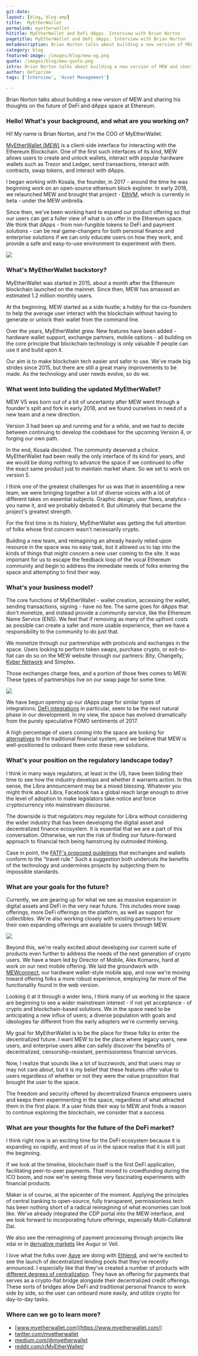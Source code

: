 ```yaml
---
git-date:
layout: [blog, blog-amp]
title:  MyEtherWallet
permalink: myetherwallet
h1title: MyEtherWallet and DeFi dApps. Interview with Brian Norton
pagetitle: MyEtherWallet and DeFi dApps. Interview with Brian Norton
metadescription: Brian Norton talks about building a new version of MEW and sharing thoughts on the future of DeFi and dApps space at Ethereum.
category: blog
featured-image: /images/blog/mew-og.png
quote: /images/blog/mew-quote.png
intro: Brian Norton talks about building a new version of MEW and sharing thoughts on the future of DeFi and dApps space at Ethereum.
author: Defiprime
tags: ['Interview', 'Asset Management']

---
```

Brian Norton talks about building a new version of MEW and sharing his thoughts on the future of DeFi and dApps space at Ethereum.

### Hello! What's your background, and what are you working on?

Hi! My name is Brian Norton, and I'm the COO of MyEtherWallet.

[MyEtherWallet (MEW)](https://www.myetherwallet.com/) is a client-side interface for interacting with the Ethereum Blockchain. One of the first such interfaces of its kind, MEW allows users to create and unlock wallets, interact with popular hardware wallets such as Trezor and Ledger, send transactions, interact with contracts, swap tokens, and interact with dApps.

I began working with Kosala, the founder, in 2017 - around the time he was beginning work on an open-source ethereum block explorer. In early 2018, we relaunched MEW and brought that project - [EthVM](https://github.com/EthVM/EthVM), which is currently in beta - under the MEW umbrella.

Since then, we've been working hard to expand our product offering so that our users can get a fuller view of what is on offer in the Ethereum space.  We think that dApps - from non-fungible tokens to DeFi and payment solutions - can be real game-changers for both personal finance and enterprise solutions if we can only educate users on how they work, and provide a safe and easy-to-use environment to experiment with them.

![](/images/blog/mew2.png)

### What's MyEtherWallet backstory?

MyEtherWallet was started in 2015, about a month after the Ethereum blockchain launched on the mainnet. Since then, MEW has amassed an estimated 1.2 million monthly users.  

At the beginning, MEW started as a side hustle; a hobby for the co-founders to help the average user interact with the blockchain without having to generate or unlock their wallet from the command line.

Over the years, MyEtherWallet grew. New features have been added - hardware wallet support, exchange partners, mobile options - all building on the core principle that blockchain technology is only valuable if people can use it and build upon it.

Our aim is to make blockchain tech easier and safer to use. We've made big strides since 2015, but there are still a great many improvements to be made. As the technology and user needs evolve, so do we.

### What went into building the updated MyEtherWallet?

MEW V5 was born out of a bit of uncertainty after MEW went through a founder's split and fork in early 2018, and we found ourselves in need of a new team and a new direction.

Version 3 had been up and running and for a while, and we had to decide between continuing to develop the codebase for the upcoming Version 4, or forging our own path.

In the end, Kosala decided. The community deserved a choice. MyEtherWallet had been really the only interface of its kind for years, and we would be doing nothing to advance the space if we continued to offer the exact same product just to maintain market share. So we set to work on version 5.

I think one of the greatest challenges for us was that in assembling a new team, we were bringing together a lot of diverse voices with a lot of different takes on essential subjects. Graphic design, user flows, analytics - you name it, and we probably debated it. But ultimately that became the project's greatest strength.

For the first time in its history, MyEtherWallet was getting the full attention of folks whose first concern wasn't necessarily crypto.

Building a new team, and reimagining an already heavily relied upon resource in the space was no easy task, but it allowed us to tap into the kinds of things that might concern a new user coming to the site. It was important for us to escape the feedback loop of the vocal Ethereum community and begin to address the immediate needs of folks entering the space and attempting to find their way.

### What's your business model?

The core functions of MyEtherWallet - wallet creation, accessing the wallet, sending transactions, signing -  have no fee. The same goes for dApps that don't monetize, and instead provide a community service, like the Ethereum Name Service (ENS). We feel that if removing as many of the upfront costs as possible can create a safer and more usable experience, then we have a responsibility to the community to do just that.

We monetize through our partnerships with protocols and exchanges in the space.  Users looking to perform token swaps, purchase crypto, or exit-to-fiat can do so on the MEW website through our partners: Bity, Changelly, [Kyber Network](/kyber-network) and Simplex.

Those exchanges charge fees, and a portion of those fees comes to MEW.  These types of partnerships live on our swap page for some time.

![](/images/blog/mew1.png)

We have begun opening up our dApps page for similar types of integrations; [DeFi integrations](https://medium.com/myetherwallet/makerdaos-cdp-protocol-benefits-of-decentralized-loans-ad13e2bc7d5d
) in particular, seem to be the next natural phase in our development. In my view, the space has evolved dramatically from the purely speculative FOMO sentiments of 2017.

A high percentage of users coming into the space are looking for [alternatives](/dextools-alternatives) to the traditional financial system, and we believe that MEW is well-positioned to onboard them onto these new solutions.

### What's your position on the regulatory landscape today?

I think in many ways regulators, at least in the US, have been biding their time to see how the industry develops and whether it warrants action.  In this sense, the Libra announcement may be a mixed blessing. Whatever you might think about Libra, Facebook has a global reach large enough to drive the level of adoption to make legislators take notice and force cryptocurrency into mainstream discourse.   

The downside is that regulators may regulate for Libra without considering the wider industry that has been developing the digital asset and decentralized finance ecosystem. It is essential that we are a part of this conversation. Otherwise, we run the risk of finding our future-forward approach to financial tech being hamstrung by outmoded thinking.

Case in point, the [FATF's proposed guidelines](http://www.fatf-gafi.org/publications/fatfrecommendations/documents/guidance-rba-virtual-assets.html) that exchanges and wallets conform to the "travel rule." Such a suggestion both undercuts the benefits of the technology and undermines projects by subjecting them to impossible standards.

### What are your goals for the future?

Currently, we are gearing up for what we see as massive expansion in digital assets and DeFi in the very near future. This includes more swap offerings, more DeFi offerings on the platform, as well as support for collectibles. We're also working closely with existing partners to ensure their own expanding offerings are available to users through MEW.  

![](/images/blog/mew3.png)

Beyond this, we're really excited about developing our current suite of products even further to address the needs of the next generation of crypto users. We have a team led by Director of Mobile, Alex Komarov, hard at work on our next mobile offering. We laid the groundwork with [MEWconnect](https://mewconnect.myetherwallet.com/#/), our hardware wallet-style mobile app, and now we're moving toward offering folks a more robust experience, employing far more of the functionality found in the web version.

Looking it at it through a wider lens, I think many of us working in the space are beginning to see a wider mainstream interest - if not yet acceptance - of crypto and blockchain-based solutions. We in the space need to be anticipating a new influx of users; a diverse population with goals and ideologies far different from the early adopters we're currently serving.

My goal for MyEtherWallet is to be the place for these folks to enter the decentralized future. I want MEW to be the place where legacy users, new users, and enterprise users alike can safely discover the benefits of decentralized, censorship-resistant, permissionless financial services.

Now, I realize that sounds like a lot of buzzwords, and that users may or may not care about, but it is my belief that these features offer value to users regardless of whether or not they were the value proposition that brought the user to the space.

The freedom and security offered by decentralized finance empowers users and keeps them experimenting in the space, regardless of what attracted them in the first place. If a user finds their way to MEW and finds a reason to continue exploring the blockchain, we consider that a success.

### What are your thoughts for the future of the DeFi market?

I think right now is an exciting time for the DeFi ecosystem because it is expanding so rapidly, and most of us in the space realize that it is still just the beginning.

If we look at the timeline, blockchain itself is the first DeFi application, facilitating peer-to-peer payments. That moved to crowdfunding during the ICO boom, and now we're seeing these very fascinating experiments with financial products.

Maker is of course, at the epicenter of the moment. Applying the principles of central banking to open-source, fully transparent, permissionless tech has been nothing short of a radical reimagining of what economies can look like. We've already integrated the CDP portal into the MEW interface, and we look forward to incorporating future offerings, especially Multi-Collateral Dai.

We also see the reimagining of payment processing through projects like xdai or in [derivative markets](/derivatives) like Augur or Veil.  

I love what the folks over [Aave](https://aave.com) are doing with [Ethlend](/ethlend), and we're excited to see the launch of decentralized lending pools that they've recently announced.  I especially like that they've created a number of products with [different degrees of centralization](https://hackernoon.com/how-decentralized-is-defi-a-framework-for-classifying-lending-protocols-90981f2c007f). They have an offering for payments that serves as a crypto-fiat bridge alongside their decentralized credit offerings. These sorts of bridges allow DeFi and traditional personal finance to work side by side, so the user can onboard more easily, and utilize crypto for day-to-day tasks.

### Where can we go to learn more?

- [www.myetherwallet.com](https://www.myetherwallet.com/)
- [twitter.com/myetherwallet](https://twitter.com/myetherwallet)
- [medium.com/@myetherwallet](https://medium.com/@myetherwallet)
- [reddit.com/r/MyEtherWallet/](https://www.reddit.com/r/MyEtherWallet/)
